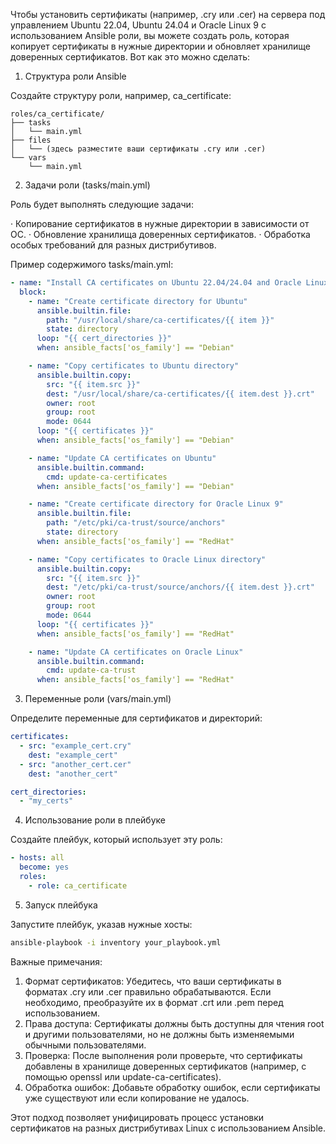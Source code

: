Чтобы установить сертификаты (например, .cry или .cer) на сервера под управлением Ubuntu 22.04, Ubuntu 24.04 и Oracle Linux 9 с использованием Ansible роли, вы можете создать роль, которая копирует сертификаты в нужные директории и обновляет хранилище доверенных сертификатов. Вот как это можно сделать:

1. Структура роли Ansible

Создайте структуру роли, например, ca_certificate:

```
roles/ca_certificate/
├── tasks
│   └── main.yml
├── files
│   └── (здесь разместите ваши сертификаты .cry или .cer)
└── vars
    └── main.yml
```

2. Задачи роли (tasks/main.yml)

Роль будет выполнять следующие задачи:

· Копирование сертификатов в нужные директории в зависимости от ОС.
· Обновление хранилища доверенных сертификатов.
· Обработка особых требований для разных дистрибутивов.

Пример содержимого tasks/main.yml:

```yaml
- name: "Install CA certificates on Ubuntu 22.04/24.04 and Oracle Linux 9"
  block:
    - name: "Create certificate directory for Ubuntu"
      ansible.builtin.file:
        path: "/usr/local/share/ca-certificates/{{ item }}"
        state: directory
      loop: "{{ cert_directories }}"
      when: ansible_facts['os_family'] == "Debian"

    - name: "Copy certificates to Ubuntu directory"
      ansible.builtin.copy:
        src: "{{ item.src }}"
        dest: "/usr/local/share/ca-certificates/{{ item.dest }}.crt"
        owner: root
        group: root
        mode: 0644
      loop: "{{ certificates }}"
      when: ansible_facts['os_family'] == "Debian"

    - name: "Update CA certificates on Ubuntu"
      ansible.builtin.command:
        cmd: update-ca-certificates
      when: ansible_facts['os_family'] == "Debian"

    - name: "Create certificate directory for Oracle Linux 9"
      ansible.builtin.file:
        path: "/etc/pki/ca-trust/source/anchors"
        state: directory
      when: ansible_facts['os_family'] == "RedHat"

    - name: "Copy certificates to Oracle Linux directory"
      ansible.builtin.copy:
        src: "{{ item.src }}"
        dest: "/etc/pki/ca-trust/source/anchors/{{ item.dest }}.crt"
        owner: root
        group: root
        mode: 0644
      loop: "{{ certificates }}"
      when: ansible_facts['os_family'] == "RedHat"

    - name: "Update CA certificates on Oracle Linux"
      ansible.builtin.command:
        cmd: update-ca-trust
      when: ansible_facts['os_family'] == "RedHat"
```

3. Переменные роли (vars/main.yml)

Определите переменные для сертификатов и директорий:

```yaml
certificates:
  - src: "example_cert.cry"
    dest: "example_cert"
  - src: "another_cert.cer"
    dest: "another_cert"

cert_directories:
  - "my_certs"
```

4. Использование роли в плейбуке

Создайте плейбук, который использует эту роль:

```yaml
- hosts: all
  become: yes
  roles:
    - role: ca_certificate
```

5. Запуск плейбука

Запустите плейбук, указав нужные хосты:

```bash
ansible-playbook -i inventory your_playbook.yml
```

Важные примечания:

1. Формат сертификатов: Убедитесь, что ваши сертификаты в форматах .cry или .cer правильно обрабатываются. Если необходимо, преобразуйте их в формат .crt или .pem перед использованием.
2. Права доступа: Сертификаты должны быть доступны для чтения root и другими пользователями, но не должны быть изменяемыми обычными пользователями.
3. Проверка: После выполнения роли проверьте, что сертификаты добавлены в хранилище доверенных сертификатов (например, с помощью openssl или update-ca-certificates).
4. Обработка ошибок: Добавьте обработку ошибок, если сертификаты уже существуют или если копирование не удалось.

Этот подход позволяет унифицировать процесс установки сертификатов на разных дистрибутивах Linux с использованием Ansible.